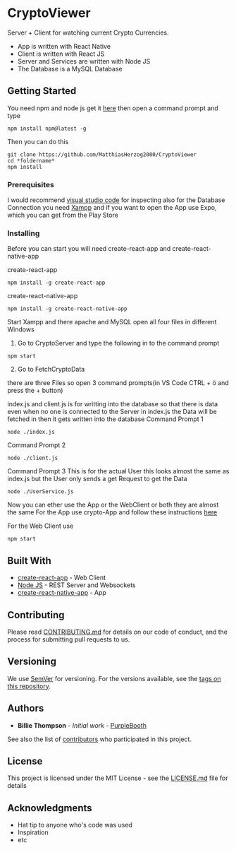 # CryptoViewer

Server + Client for watching current Crypto Currencies.

* App is written with React Native
* Client is written with React JS
* Server and Services are written with Node JS
* The Database is a MySQL Database

## Getting Started

You need npm and node js get it [here](https://www.npmjs.com/get-npm)
then open a command prompt and type
```
npm install npm@latest -g
```
Then you can do this
```
git clone https://github.com/MatthiasHerzog2000/CryptoViewer
cd *foldername*
npm install
```

### Prerequisites
I would recommend [visual studio code](https://code.visualstudio.com/) for inspecting 
also for the Database Connection you need [Xampp](https://www.apachefriends.org/de/download.html)
and if you want to open the App use Expo, which you can get from the Play Store


### Installing

Before you can start you will need create-react-app and create-react-native-app 

create-react-app
```
npm install -g create-react-app

```
create-react-native-app
```
npm install -g create-react-native-app
```
Start Xampp and there apache and MySQL
open all four files in different Windows 
1. Go to CryptoServer and type the following in to the command prompt
```
npm start
```
2. Go to FetchCryptoData

there are three Files so open 3 command prompts(in VS Code CTRL + ö and press the + button)

index.js and client.js is for writting into the database so that there is data even when no one is connected to the Server
in index.js the Data will be fetched in then it gets written into the database
Command Prompt 1
```
node ./index.js
```
Command Prompt 2
```
node ./client.js
```
Command Prompt 3
This is for the actual User this looks almost the same as index.js but the User only sends a get Request to get the Data
```
node ./UserService.js
```
Now you can ether use the App or the WebClient or both they are almost the same
For the App use crypto-App and follow these instructions [here](https://github.com/react-community/create-react-native-app#npm-start)

For the Web Client use 
```
npm start
```

## Built With

* [create-react-app](https://github.com/facebookincubator/create-react-app) - Web Client
* [Node JS](https://nodejs.org/en/) - REST Server and Websockets
* [create-react-native-app](https://github.com/react-community/create-react-native-app) - App


## Contributing

Please read [CONTRIBUTING.md](https://gist.github.com/PurpleBooth/b24679402957c63ec426) for details on our code of conduct, and the process for submitting pull requests to us.

## Versioning

We use [SemVer](http://semver.org/) for versioning. For the versions available, see the [tags on this repository](https://github.com/your/project/tags). 

## Authors

* **Billie Thompson** - *Initial work* - [PurpleBooth](https://github.com/PurpleBooth)

See also the list of [contributors](https://github.com/your/project/contributors) who participated in this project.

## License

This project is licensed under the MIT License - see the [LICENSE.md](LICENSE.md) file for details

## Acknowledgments

* Hat tip to anyone who's code was used
* Inspiration
* etc
